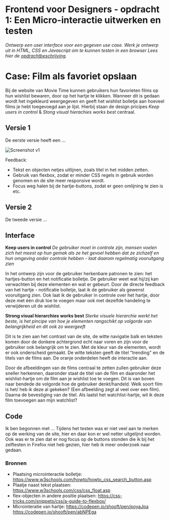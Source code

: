 # Frontend voor Designers - opdracht 1: Een Micro-interactie uitwerken en testen

*Ontwerp een user interface voor een gegeven use case. Werk je ontwerp uit in HTML, CSS en Javascript om te kunnen testen in een browser*
*Lees hier de  [opdrachtbeschrijving](./opdrachtbeschrijving.md).*


# Case: Film als favoriet opslaan
Bij de website van Movie Time kunnen gebruikers hun favorieten films op hun wishlist bewaren, door op het hartje te klikken. Wanneer dit is gedaan wordt het ingekleurd weergegeven en geeft het wishlist bolletje aan hoeveel films je hebt toegevoegd aan je lijst. Hierbij staan de design pricipes *Keep users in control* & *Stong visual hierachies works best* centraal.


## Versie 1
De eerste versie heeft een ...

![Screenshot v1](frontend-voor-designers-2021/img/v1.png)

Feedback:
* Tekst en objecten netjes uitlijnen, zoals titel in het midden zetten.
* Gebruik van flexbox, zodat er minder CSS regels in gebruik worden genomen en de site meer responsive wordt.
* Focus weg halen bij de hartje-buttons, zodat er geen omlijning te zien is etc.


## Versie 2
De tweede versie ...


## Interface
**Keep users in control**
*De gebruiker moet in controle zijn, mensen voelen zich het meest op hun gemak als ze het gevoel hebben dat ze zichzelf en hun omgeving onder controle hebben - laat daarom regelmatig vooruitgang zien*

In het ontwerp zijn voor de gebruiker herkenbare patronen te zien: het hartjes-button en het notificatie bolletje. De gebruiker weet wat hij/zij kan verwachten bij deze elementen en wat er gebeurt. Door de directe feedback van het hartje - notificatie bolletje, laat ik de gebruiker als gewenst vooruitgang zien.
Ook laat ik de gebruiker in controle over het hartje, door deze met één druk toe te voegen maar ook met dezelfde handeling te verwijderen uit de wishlist.

**Strong visual hierarchies works best**
*Sterke visuele hierarchie werkt het beste, is het pincipe van hoe je elementen rangschikt op volgorde van belangrijkheid en dit ook zo weergeeft*

Dit is te zien aan het contrast van de site, de witte navigatie balk en teksten komen door de donkere achtergrond echt naar voren en zijn voor de gebruiker ook belangrijk om te zien. 
Met de kleur van de elementen, wordt er ook onderscheid gemaakt.
De witte teksten geeft de titel "trending" en de titels van de films aan.
De oranje onderdelen heeft de interactie aan.

Door de afbeeldingen van de films centraal te zetten zullen gebruiker deze sneller herkennen, daaronder staat de titel van de film en daaronder het wishlist-hartje om de film aan je wishlist toe te voegen. Dit is van boven naar bendede de volgorde hoe de gebruiker denkt/handeld. Welk soort film is het/ heb ik deze al gekeken? (Een afbeelding zegt al veel over een film). Daarna de bevestiging van de titel. Als laatst het watchlist-hartje, wil ik deze film toevoegen aan mijn watchlist?


## Code
Ik ben begonnen met ...
Tijdens het testen was er niet veel aan te merken op de werking van de site, hier en daar kon er wel netter uitgelijnd worden. Ook was er te zien dat er nog focus op de buttons stonden die ik bij het zelftesten in Firefox niet heb gezien, hier heb ik meer onderzoek naar gedaan.


### Bronnen
* Plaatsing microinteractie bolletje: https://www.w3schools.com/howto/howto_css_search_button.asp
* Plaatje naast tekst plaatsen: https://www.w3schools.com/css/css_float.asp
* flex-objecten in andere positie plaatsen: https://css-tricks.com/snippets/css/a-guide-to-flexbox/
* Microinteratie van hartje: https://codepen.io/shooft/pen/poyaJpa https://codepen.io/shooft/pen/abNPEga

